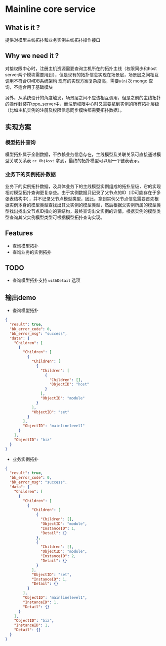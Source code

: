# Mainline core service

## What is it ?
提供对模型主线拓扑和业务实例主线拓扑操作接口

## Why we need it ?
对接权限中心时，注册主机资源需要查询主机所在的拓扑主线（权限同步和host server两个模块需要用到），但是现有的拓扑信息实现在场景层，场景层之间相互调用不符合CMDB系统架构
现有的实现方案复杂度高，需要`o(n)`次 mongo 查询，不适合用于基础模块

另外，从系统设计的角度触发，场景层之间不应该相互调用，但是之前的主线拓扑的操作封装在topo_server中，而注册权限中心时又需要拿到实例的所有拓扑层级（比如主机实例的注册及权限信息同步模块都需要拓扑数据）。

## 实现方案

### 模型拓扑查询
模型拓扑属于全剧数据，不依赖业务信息存在，主线模型及关联关系可直接通过模型关联关系表 `cc_ObjAsst` 拿到，最终的拓扑模型可以用一个链表表示。

### 业务下的实例拓扑数据
业务下的实例拓扑数据，及具体业务下的主线模型实例组成的拓扑层级，它的实现相对模型拓扑查询更复杂些。由于实例数据只记录了父节点的ID（ID可能存在于多张表结构中），并不记录父节点模型类型，因此，拿到实例父节点信息需要首先根据实例本身的模型类型查找出其父实例的模型类型，然后根据父实例所属的模型类型找出找出父节点ID指向的表结构，最终查询出父实例的详情。根据实例的模型类型查询其父实例模型类型可根据模型拓扑查询实现。


## Features
- 查询模型拓扑
- 查询业务的实例拓扑

## TODO
- 查询模型拓扑支持 `withDetail` 选项

## 输出demo

- 查询模型拓扑

```json
{
  "result": true,
  "bk_error_code": 0,
  "bk_error_msg": "success",
  "data": {
    "Children": [
      {
        "Children": [
          {
            "Children": [
              {
                "Children": [
                  {
                    "Children": [],
                    "ObjectID": "host"
                  }
                ],
                "ObjectID": "module"
              }
            ],
            "ObjectID": "set"
          }
        ],
        "ObjectID": "mainlinelevel1"
      }
    ],
    "ObjectID": "biz"
  }
}
```

- 业务实例拓扑

```json
{
  "result": true,
  "bk_error_code": 0,
  "bk_error_msg": "success",
  "data": {
    "Children": [
      {
        "Children": [
          {
            "Children": [
              {
                "Children": [],
                "ObjectID": "module",
                "InstanceID": 1,
                "Detail": {}
              },
              {
                "Children": [],
                "ObjectID": "module",
                "InstanceID": 2,
                "Detail": {}
              }
            ],
            "ObjectID": "set",
            "InstanceID": 1,
            "Detail": {}
          }
        ],
        "ObjectID": "mainlinelevel1",
        "InstanceID": 1,
        "Detail": {}
      }
    ],
    "ObjectID": "biz",
    "InstanceID": 1,
    "Detail": {}
  }
}
```
